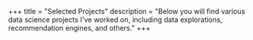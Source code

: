 +++
title = "Selected Projects"
description = "Below you will find various data science projects I've worked on, including data explorations, recommendation engines, and others."
+++

